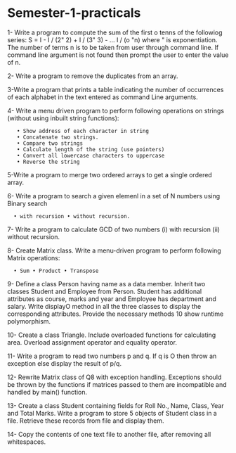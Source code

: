 # Semester-1-practicals


   1- Write a program to compute the sum of the first o tenns of the followiog series: S = I - I / (2" 2) + I / (3" 3) - ... I / (o "n) where " is exponentiation. The number of terms n is to be taken from user through command line. If command line argument is not found then prompt the user to enter the value of n.

   2- Write a program to remove the duplicates from an array.

   3-Write a program that prints a table indicating the number of occurrences of each alphabet in the text entered as command Line arguments.

   4- Write a menu driven program to perform following operations on strings (without using inbuilt string functions):

       • Show address of each character in string 
       • Concatenate two strings. 
       • Compare two strings 
       • Calculate length of the string (use pointers) 
       • Convert all lowercase characters to uppercase 
       • Reverse the string

   5-Write a program to merge two ordered arrays to get a single ordered array.

   6- Write a program to search a given elemenl in a set of N numbers using Binary search

      • with recursion • without recursion.

   7- Write a program to calculate GCD of two numbers (i) with recursion (ii) without recursion.

   8- Create Matrix class. Write a menu-driven program to perform following Matrix operations:

      • Sum • Product • Transpose

  9-  Define a class Person having name as a data member. Inherit two classes Student and Employee from Person. Student has additional attributes as course, marks and year and Employee has department and salary. Write displayO method in all the three classes to display the corresponding attributes. Provide the necessary methods 10 show runtime polymorphism.


  10-  Create a class Triangle. Include overloaded functions for calculating area. Overload assignment operator and equality operator.


  11-  Write a program to read two numbers p and q. If q is O then throw an exception else display the result of p/q.


  12-  Rewrite Matrix class of Q8 with exception handling. Exceptions should be thrown by the functions if matrices passed to them are incompatible and handled by main() function.


  13-  Create a class Student containing fields for Roll No., Name, Class, Year and Total Marks. Write a program to store 5 objects of Student class in a file. Retrieve these records from file and display them.
  

  14-  Copy the contents of one text file to another file, after removing all whitespaces.
